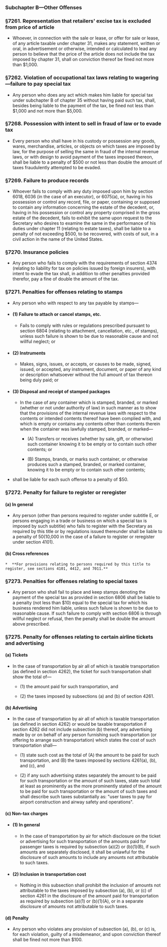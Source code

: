 ### **Subchapter B—Other Offenses**

### §7261. Representation that retailers' excise tax is excluded from price of article
* Whoever, in connection with the sale or lease, or offer for sale or lease, of any article taxable under chapter 31, makes any statement, written or oral, in advertisement or otherwise, intended or calculated to lead any person to believe that the price of the article does not include the tax imposed by chapter 31, shall on conviction thereof be fined not more than $1,000.

### §7262. Violation of occupational tax laws relating to wagering—failure to pay special tax
* Any person who does any act which makes him liable for special tax under subchapter B of chapter 35 without having paid such tax, shall, besides being liable to the payment of the tax, be fined not less than $1,000 and not more than $5,000.

### §7268. Possession with intent to sell in fraud of law or to evade tax
* Every person who shall have in his custody or possession any goods, wares, merchandise, articles, or objects on which taxes are imposed by law, for the purpose of selling the same in fraud of the internal revenue laws, or with design to avoid payment of the taxes imposed thereon, shall be liable to a penalty of $500 or not less than double the amount of taxes fraudulently attempted to be evaded.

### §7269. Failure to produce records
* Whoever fails to comply with any duty imposed upon him by section 6018, 6036 (in the case of an executor), or 6075(a), or, having in his possession or control any record, file, or paper, containing or supposed to contain any information concerning the estate of the decedent, or, having in his possession or control any property comprised in the gross estate of the decedent, fails to exhibit the same upon request to the Secretary who desires to examine the same in the performance of his duties under chapter 11 (relating to estate taxes), shall be liable to a penalty of not exceeding $500, to be recovered, with costs of suit, in a civil action in the name of the United States.

### §7270. Insurance policies
* Any person who fails to comply with the requirements of section 4374 (relating to liability for tax on policies issued by foreign insurers), with intent to evade the tax shall, in addition to other penalties provided therefor, pay a fine of double the amount of the tax.

### §7271. Penalties for offenses relating to stamps
* Any person who with respect to any tax payable by stamps—

* #### (1) Failure to attach or cancel stamps, etc.
  * Fails to comply with rules or regulations prescribed pursuant to section 6804 (relating to attachment, cancellation, etc., of stamps), unless such failure is shown to be due to reasonable cause and not willful neglect; or

* #### (2) Instruments
  * Makes, signs, issues, or accepts, or causes to be made, signed, issued, or accepted, any instrument, document, or paper of any kind or description whatsoever without the full amount of tax thereon being duly paid; or

* #### (3) Disposal and receipt of stamped packages
  * In the case of any container which is stamped, branded, or marked (whether or not under authority of law) in such manner as to show that the provisions of the internal revenue laws with respect to the contents or intended contents thereof have been complied with, and which is empty or contains any contents other than contents therein when the container was lawfully stamped, branded, or marked—

    * (A) Transfers or receives (whether by sale, gift, or otherwise) such container knowing it to be empty or to contain such other contents; or

    * (B) Stamps, brands, or marks such container, or otherwise produces such a stamped, branded, or marked container, knowing it to be empty or to contain such other contents;


* shall be liable for each such offense to a penalty of $50.

### §7272. Penalty for failure to register or reregister
#### (a) In general
* Any person (other than persons required to register under subtitle E, or persons engaging in a trade or business on which a special tax is imposed by such subtitle) who fails to register with the Secretary as required by this title or by regulations issued thereunder shall be liable to a penalty of $50 ($10,000 in the case of a failure to register or reregister under section 4101).

#### (b) Cross references
    *  **For provisions relating to persons required by this title to register, see sections 4101, 4412, and 7011.**

### §7273. Penalties for offenses relating to special taxes
* Any person who shall fail to place and keep stamps denoting the payment of the special tax as provided in section 6806 shall be liable to a penalty (not less than $10) equal to the special tax for which his business rendered him liable, unless such failure is shown to be due to reasonable cause. If such failure to comply with section 6806 is through willful neglect or refusal, then the penalty shall be double the amount above prescribed.

### §7275. Penalty for offenses relating to certain airline tickets and advertising
#### (a) Tickets
* In the case of transportation by air all of which is taxable transportation (as defined in section 4262), the ticket for such transportation shall show the total of—

  * (1) the amount paid for such transportation, and

  * (2) the taxes imposed by subsections (a) and (b) of section 4261.

#### (b) Advertising
* In the case of transportation by air all of which is taxable transportation (as defined in section 4262) or would be taxable transportation if section 4262 did not include subsection (b) thereof, any advertising made by or on behalf of any person furnishing such transportation (or offering to arrange such transportation) which states the cost of such transportation shall—

  * (1) state such cost as the total of (A) the amount to be paid for such transportation, and (B) the taxes imposed by sections 4261(a), (b), and (c), and

  * (2) if any such advertising states separately the amount to be paid for such transportation or the amount of such taxes, state such total at least as prominently as the more prominently stated of the amount to be paid for such transportation or the amount of such taxes and shall describe such taxes substantially as: "user taxes to pay for airport construction and airway safety and operations".

#### (c) Non-tax charges
* #### (1) In general
  * In the case of transportation by air for which disclosure on the ticket or advertising for such transportation of the amounts paid for passenger taxes is required by subsection (a)(2) or (b)(1)(B), if such amounts are separately disclosed, it shall be unlawful for the disclosure of such amounts to include any amounts not attributable to such taxes.

* #### (2) Inclusion in transportation cost
  * Nothing in this subsection shall prohibit the inclusion of amounts not attributable to the taxes imposed by subsection (a), (b), or (c) of section 4261 in the disclosure of the amount paid for transportation as required by subsection (a)(1) or (b)(1)(A), or in a separate disclosure of amounts not attributable to such taxes.

#### (d) Penalty
* Any person who violates any provision of subsection (a), (b), or (c) is, for each violation, guilty of a misdemeanor, and upon conviction thereof shall be fined not more than $100.
